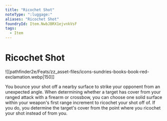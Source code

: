 ```yaml
---
title: "Ricochet Shot"
noteType: ":luggage:"
aliases: "Ricochet Shot"
foundryId: Item.NwbJBRX1ejvnkVsF
tags:
  - Item
---
```


# Ricochet Shot
![[pathfinder2e/Feats/zz_asset-files/icons-sundries-books-book-red-exclamation.webp|150]]

You bounce your shot off a nearby surface to strike your opponent from an unexpected angle. When determining whether a target has cover from your ranged attack with a firearm or crossbow, you can choose one solid surface within your weapon's first range increment to ricochet your shot off of. If you do, you determine the target's cover from the point where you ricochet your shot instead of from you.
